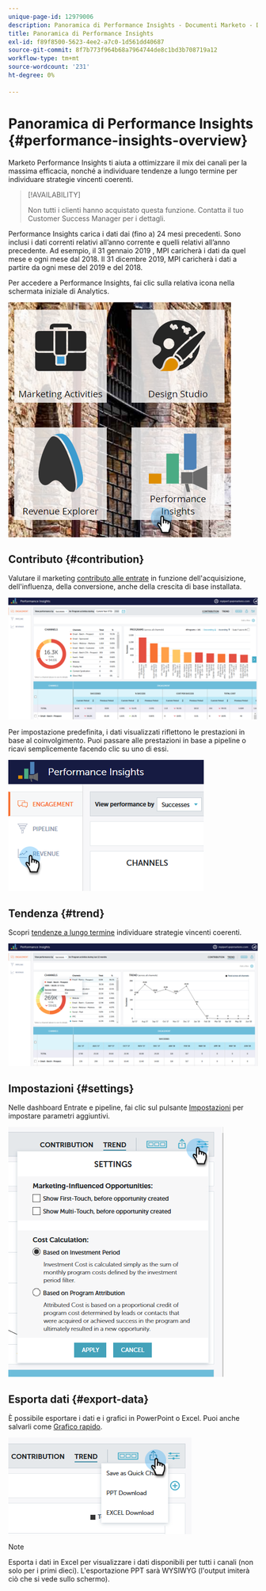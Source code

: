 ```yaml
---
unique-page-id: 12979006
description: Panoramica di Performance Insights - Documenti Marketo - Documentazione del prodotto
title: Panoramica di Performance Insights
exl-id: f89f8500-5623-4ee2-a7c0-1d561dd40687
source-git-commit: 8f7b773f964b68a7964744de8c1bd3b708719a12
workflow-type: tm+mt
source-wordcount: '231'
ht-degree: 0%

---
```


# Panoramica di Performance Insights {#performance-insights-overview}

Marketo Performance Insights ti aiuta a ottimizzare il mix dei canali per la massima efficacia, nonché a individuare tendenze a lungo termine per individuare strategie vincenti coerenti.

>[!AVAILABILITY]
>
>Non tutti i clienti hanno acquistato questa funzione. Contatta il tuo Customer Success Manager per i dettagli.

Performance Insights carica i dati dai (fino a) 24 mesi precedenti. Sono inclusi i dati correnti relativi all’anno corrente e quelli relativi all’anno precedente. Ad esempio, il 31 gennaio 2019 , MPI caricherà i dati da quel mese e ogni mese dal 2018. Il 31 dicembre 2019, MPI caricherà i dati a partire da ogni mese del 2019 e del 2018.

Per accedere a Performance Insights, fai clic sulla relativa icona nella schermata iniziale di Analytics.

![](assets/one.png)

## Contributo {#contribution}

Valutare il marketing [contributo alle entrate](/help/marketo/product-docs/reporting/performance-insights/performance-insights-contribution-overview.md) in funzione dell&#39;acquisizione, dell&#39;influenza, della conversione, anche della crescita di base installata.

![](assets/two.png)

Per impostazione predefinita, i dati visualizzati riflettono le prestazioni in base al coinvolgimento. Puoi passare alle prestazioni in base a pipeline o ricavi semplicemente facendo clic su uno di essi.

![](assets/3.png)

## Tendenza {#trend}

Scopri [tendenze a lungo termine](/help/marketo/product-docs/reporting/performance-insights/performance-insights-trend-overview.md) individuare strategie vincenti coerenti.

![](assets/4.png)

## Impostazioni {#settings}

Nelle dashboard Entrate e pipeline, fai clic sul pulsante [Impostazioni](/help/marketo/product-docs/reporting/performance-insights/performance-insights-settings.md) per impostare parametri aggiuntivi.

![](assets/5.png)

## Esporta dati {#export-data}

È possibile esportare i dati e i grafici in PowerPoint o Excel. Puoi anche salvarli come [Grafico rapido](/help/marketo/product-docs/reporting/performance-insights/performance-insights-quick-charts.md).

![](assets/6.png)

>[!NOTE]
>
>Esporta i dati in Excel per visualizzare i dati disponibili per tutti i canali (non solo per i primi dieci). L&#39;esportazione PPT sarà WYSIWYG (l&#39;output imiterà ciò che si vede sullo schermo).

